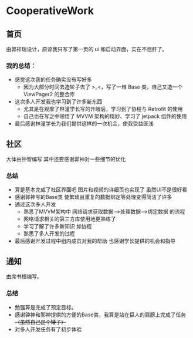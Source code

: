# CooperativeWork

## 首页
由郭祥瑞设计，原谅我只写了第一页的 ui 和启动界面，实在不想肝了。

### 我的总结：
* 感觉这次我的任务确实没有写好多
  * 因为大部分时间去造轮子去了 >_<，写了一堆 Base 类，自己又造一个 ViewPager2 的整合库  
* 这次多人开发我也学习到了许多新东西
  * 尤其是在观摩了林潼学长写的开眼后，学习到了协程与 Retrofit 的使用  
  * 自己也在写之中领悟了 MVVM 架构的精妙、学习了 jetpack 组件的使用
* 最后感谢林潼学长为我们提供这样的一次机会，使我受益匪浅

## 社区
大体由钟智编写 其中还要感谢郭神对一些细节的优化
### 总结
* 算是基本完成了社区界面吧 图片和视频的详细页也实现了 虽然UI不是很好看
* 感谢郭神写的Base类 使繁琐且重复的数据绑定等处理变得简洁了许多
* 通过这次多人开发
  * 熟悉了MVVM架构中 网络请求获取数据——>处理数据——>绑定数据 的流程
  * 网络请求相关的第三方库使用地更熟练了
  * 学习了解了许多新知识 如协程
  * 熟悉了多人开发的过程
* 最后感谢开发过程中组内成员对我的帮助 也感谢学长提供的机会和指导

## 通知
由席书桓编写。
### 总结
* 勉强算是完成了预定目标。
* 感谢钟神和郭神提供的方便的Base类，我算是站在巨人的肩膀上完成了任务 ~~（虽然自己是个矮子）~~ 
* 对多人开发任务有了初步体验
